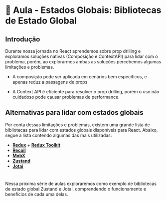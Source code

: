 # 📘 Aula - Estados Globais: Bibliotecas de Estado Global

## Introdução

Durante nossa jornada no React aprendemos sobre prop drilling e exploramos soluções nativas (Composição e ContextAPI) para lidar com o problema, porém, ao explorarmos ambas as soluções percebemos algumas limitações e problemas.

- A composição pode ser aplicada em cenários bem específicos, e apenas reduz a passagens de props

- A Context API é eficiente para resolver o prop drilling, porém o uso não cuidadoso pode causar problemas de performance.

## Alternativas para lidar com estados globais

Por conta dessas limitações e problemas, existem uma grande lista de bibliotecas para lidar com estados globais disponíveis para React. Abaixo, segue a lista contendo algumas das mais utilizadas:

- **[Redux](https://redux.js.org/)** + **[Redux Toolkit](https://redux-toolkit.js.org/)**
- **[Recoil](https://recoiljs.org/)** 
- **[MobX](https://mobx.js.org/README.html)**
- **[Zustand](https://zustand-demo.pmnd.rs/)**
- **[Jotai](https://jotai.org/)**
#
Nessa próxima série de aulas exploraremos como exemplo de bibliotecas de estado global Zustand e Jotai, comprendendo o funcionamento e benefícios de cada uma delas.